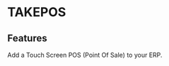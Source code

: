 # TAKEPOS

## Features

Add a Touch Screen POS (Point Of Sale) to your ERP.

<!--
![Screenshot takepos](img/screenshot_takepos.png?raw=true "TakePos"){imgmd}
-->

